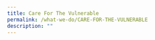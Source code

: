 ```yaml
---
title: Care For The Vulnerable
permalink: /what-we-do/CARE-FOR-THE-VULNERABLE
description: ""
---
```


